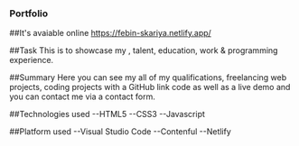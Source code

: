 ### Portfolio


##It's avaiable online 
https://febin-skariya.netlify.app/


##Task
This is to showcase my , talent, education, work & programming experience.  


##Summary
Here you can see my all of my qualifications, freelancing web projects, coding projects with a GitHub link code as well as a live demo and you can contact me via a contact form.

             

##Technologies used
--HTML5
--CSS3
--Javascript


##Platform used
--Visual Studio Code
--Contenful
--Netlify
